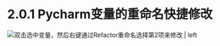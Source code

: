 # 2.0.1 Pycharm变量的重命名快捷修改



![双击选中变量，然后右键通过Refactor重命名选择第2项来修改 | left](https://upload-images.jianshu.io/upload_images/1086206-146823bb3b65b0ed.png?imageMogr2/auto-orient/strip%7CimageView2/2/w/1240 "")

